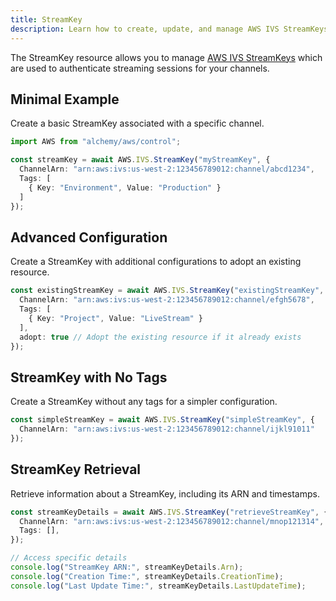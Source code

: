 ```yaml
---
title: StreamKey
description: Learn how to create, update, and manage AWS IVS StreamKeys using Alchemy Cloud Control.
---
```



The StreamKey resource allows you to manage [AWS IVS StreamKeys](https://docs.aws.amazon.com/ivs/latest/userguide/) which are used to authenticate streaming sessions for your channels.

## Minimal Example

Create a basic StreamKey associated with a specific channel.

```ts
import AWS from "alchemy/aws/control";

const streamKey = await AWS.IVS.StreamKey("myStreamKey", {
  ChannelArn: "arn:aws:ivs:us-west-2:123456789012:channel/abcd1234",
  Tags: [
    { Key: "Environment", Value: "Production" }
  ]
});
```

## Advanced Configuration

Create a StreamKey with additional configurations to adopt an existing resource.

```ts
const existingStreamKey = await AWS.IVS.StreamKey("existingStreamKey", {
  ChannelArn: "arn:aws:ivs:us-west-2:123456789012:channel/efgh5678",
  Tags: [
    { Key: "Project", Value: "LiveStream" }
  ],
  adopt: true // Adopt the existing resource if it already exists
});
```

## StreamKey with No Tags

Create a StreamKey without any tags for a simpler configuration.

```ts
const simpleStreamKey = await AWS.IVS.StreamKey("simpleStreamKey", {
  ChannelArn: "arn:aws:ivs:us-west-2:123456789012:channel/ijkl91011"
});
```

## StreamKey Retrieval

Retrieve information about a StreamKey, including its ARN and timestamps.

```ts
const streamKeyDetails = await AWS.IVS.StreamKey("retrieveStreamKey", {
  ChannelArn: "arn:aws:ivs:us-west-2:123456789012:channel/mnop121314",
  Tags: [],
});

// Access specific details
console.log("StreamKey ARN:", streamKeyDetails.Arn);
console.log("Creation Time:", streamKeyDetails.CreationTime);
console.log("Last Update Time:", streamKeyDetails.LastUpdateTime);
```
